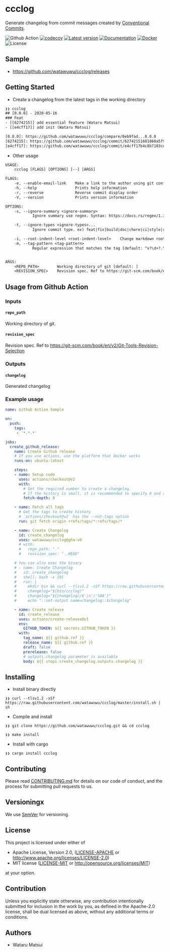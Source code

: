# ccclog

Generate changelog from commit messages created by [Conventional Commits](https://www.conventionalcommits.org).

![Github Action](https://github.com/watawuwu/ccclog/workflows/Test/badge.svg?branch=master)
[![codecov](https://codecov.io/gh/watawuwu/ccclog/branch/master/graph/badge.svg)](https://codecov.io/gh/watawuwu/ccclog)
[![Latest version](https://img.shields.io/crates/v/ccclog.svg)](https://crates.io/crates/ccclog)
[![Documentation](https://docs.rs/ccclog/badge.svg)](https://docs.rs/crate/ccclog)
[![Docker](https://img.shields.io/docker/build/watawuwu/ccclog.svg)](https://cloud.docker.com/repository/docker/watawuwu/ccclog/)
![License](https://img.shields.io/crates/l/ccclog.svg)


## Sample
- https://github.com/watawuwu/ccclog/releases

## Getting Started

- Create a changelog from the latest tags in the working directory

```txt
❯❯ ccclog
## [0.0.0] - 2020-05-16
### Feat
- [[6274215]] add essential feature (Wataru Matsui)
- [[e4cff17]] add init (Wataru Matsui)

[0.0.0]: https://github.com/watawuwu/ccclog/compare/0eb9fad...0.0.0
[6274215]: https://github.com/watawuwu/ccclog/commit/62742151681860a5f9513510015035a8c0f6fdba
[e4cff17]: https://github.com/watawuwu/ccclog/commit/e4cff17b4c8b7103cea4e36eb34dd539937af4ba
```

- Other usage

```txt
USAGE:
    ccclog [FLAGS] [OPTIONS] [--] [ARGS]

FLAGS:
    -e, --enable-email-link    Make a link to the author using git config.email
    -h, --help                 Prints help information
    -r, --reverse              Reverse commit display order
    -V, --version              Prints version information

OPTIONS:
    -s, --ignore-summary <ignore-summary>
            Ignore summary use regex. Syntax: https://docs.rs/regex/1.3.7/regex/#syntax

    -t, --ignore-types <ignore-types>...
            Ignore commit type. ex) feat|fix|build|doc|chore|ci|style|refactor|perf|test

    -i, --root-indent-level <root-indent-level>    Change markdown root subject indent [default: 2]
    -m, --tag-pattern <tag-pattern>
            Regular expression that matches the tag [default: ^v?\d+?.\d+?.\d+?(\-[\w.-]+?)?(\+[\w.-]+?)?$]


ARGS:
    <REPO_PATH>        Working directory of git [default: ]
    <REVISION_SPEC>    Revision spec. Ref to https://git-scm.com/book/en/v2/Git-Tools-Revision-Selection
```

## Usage from Github Action

### Inputs

#### `repo_path`

Working directory of git.

#### `revision_spec`

Revision spec. Ref to https://git-scm.com/book/en/v2/Git-Tools-Revision-Selection

### Outputs

#### `changelog`

Generated changelog

### Example usage

``` yaml
name: Github Action Sample

on:
  push:
    tags:
     - '*.*.*'

jobs:
  create_github_release:
    name: Create Github release
    # If you use actions, use the platform that docker works
    runs-on: ubuntu-latest

    steps:
    - name: Setup code
      uses: actions/checkout@v2
      with:
        # Set the required number to create a changelog.
        # If the history is small, it is recommended to specify 0 and acquire all history.
        fetch-depth: 0

    - name: Fetch all tags
      # Get the tags to create history
      # `actions/checkout@v2` has the --not-tags option
      run: git fetch origin +refs/tags/*:refs/tags/*

    - name: Create Changelog
      id: create_changelog
      uses: watawuwu/ccclog@gha-v0
      # with:
      #   repo_path: "."
      #   revision_spec: "..HEAD"

    # You can also exec the binary
    # - name: Create Changelog
    #   id: create_changelog
    #   shell: bash -x {0}
    #   run: |
    #     mkdir bin && curl --tlsv1.2 -sSf https://raw.githubusercontent.com/watawuwu/ccclog/master/install.sh | sh -s -- --prefix ./
    #     changelog="$(bin/ccclog)"
    #     changelog="${changelog//$'\n'/'%0A'}"
    #     echo "::set-output name=changelog::$changelog"

    - name: Create release
      id: create_release
      uses: actions/create-release@v1
      env:
        GITHUB_TOKEN: ${{ secrets.GITHUB_TOKEN }}
      with:
        tag_name: ${{ github.ref }}
        release_name: ${{ github.ref }}
        draft: false
        prerelease: false
        # outputs.changelog parameter is available
        body: ${{ steps.create_changelog.outputs.changelog }}
```

## Installing

- Install binary directly

```
❯❯ curl --tlsv1.2 -sSf https://raw.githubusercontent.com/watawuwu/ccclog/master/install.sh | sh
```

- Compile and install

```
❯❯ git clone https://github.com/watawuwu/ccclog.git && cd ccclog

❯❯ make install
```

- Install with cargo

```
❯❯ cargo install ccclog
```

## Contributing

Please read [CONTRIBUTING.md](https://gist.github.com/PurpleBooth/b24679402957c63ec426) for details on our code of conduct, and the process for submitting pull requests to us.

## Versioningx

We use [SemVer](http://semver.org/) for versioning.

## License
This project is licensed under either of

- Apache License, Version 2.0, ([LICENSE-APACHE](LICENSE-APACHE) or http://www.apache.org/licenses/LICENSE-2.0)
- MIT license ([LICENSE-MIT](LICENSE-MIT) or http://opensource.org/licenses/MIT)

at your option.

## Contribution

Unless you explicitly state otherwise, any contribution intentionally submitted for inclusion in the work by you, as defined in the Apache-2.0 license, shall be dual licensed as above, without any additional terms or conditions.

## Authors

- Wataru Matsui
